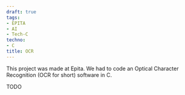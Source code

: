 ```yaml
---
draft: true
tags:
- EPITA
- AI
- Tech-C
techno:
- C
title: OCR
---
```


This project was made at Epita.
We had to code an Optical Character Recognition (OCR for short) software in C.

TODO
